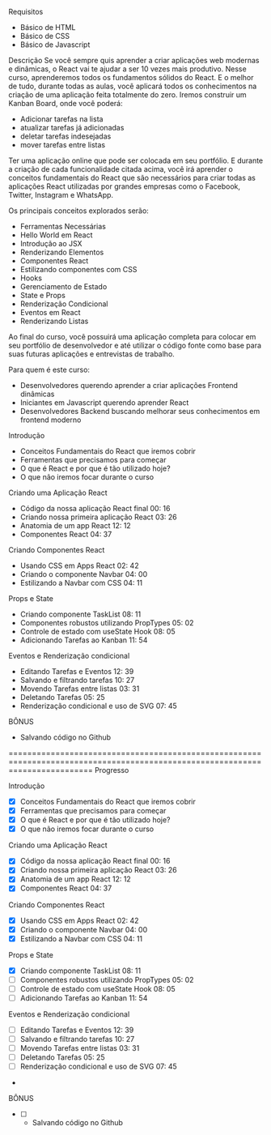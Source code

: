 Requisitos
- Básico de HTML
- Básico de CSS
- Básico de Javascript

Descrição
Se você sempre quis aprender a criar aplicações web modernas e dinâmicas, o React vai te ajudar a ser 10 vezes mais produtivo. Nesse curso, aprenderemos todos os fundamentos sólidos do React.
E o melhor de tudo, durante todas as aulas, você aplicará todos os conhecimentos na criação de uma aplicação feita totalmente do zero. Iremos construir um Kanban Board, onde você poderá:

- Adicionar tarefas na lista
- atualizar tarefas já adicionadas
- deletar tarefas indesejadas
- mover tarefas entre listas

Ter uma aplicação online que pode ser colocada em seu portfólio.
E durante a criação de cada funcionalidade citada acima, você irá aprender o conceitos fundamentais do React que são necessários para criar todas as aplicações React utilizadas por grandes empresas como o Facebook, Twitter, Instagram e WhatsApp.

Os principais conceitos explorados serão:
- Ferramentas Necessárias
- Hello World em React
- Introdução ao JSX
- Renderizando Elementos
- Componentes React
- Estilizando componentes com CSS
- Hooks
- Gerenciamento de Estado
- State e Props
- Renderização Condicional
- Eventos em React
- Renderizando Listas

Ao final do curso, você possuirá uma aplicação completa para colocar em seu portfólio de desenvolvedor e até utilizar o código fonte como base para suas futuras aplicações e entrevistas de trabalho.

Para quem é este curso:
- Desenvolvedores querendo aprender a criar aplicações Frontend dinâmicas
- Iniciantes em Javascript querendo aprender React
- Desenvolvedores Backend buscando melhorar seus conhecimentos em frontend moderno


Introdução
- Conceitos Fundamentais do React que iremos cobrir
- Ferramentas que precisamos para começar
- O que é React e por que é tão utilizado hoje?
- O que não iremos focar durante o curso


Criando uma Aplicação React
- Código da nossa aplicação React final 00: 16
- Criando nossa primeira aplicação React 03: 26
- Anatomia de um app React 12: 12
- Componentes React 04: 37


Criando Componentes React 
- Usando CSS em Apps React 02: 42
- Criando o componente Navbar 04: 00
- Estilizando a Navbar com CSS 04: 11


Props e State
- Criando componente TaskList 08: 11
- Componentes robustos utilizando PropTypes 05: 02
- Controle de estado com useState Hook 08: 05
- Adicionando Tarefas ao Kanban 11: 54


Eventos e Renderização condicional
- Editando Tarefas e Eventos 12: 39
- Salvando e filtrando tarefas 10: 27
- Movendo Tarefas entre listas 03: 31
- Deletando Tarefas 05: 25
- Renderização condicional e uso de SVG 07: 45

BÔNUS
- Salvando código no Github

==============================================================================================================================
Progresso

Introdução
- [x] Conceitos Fundamentais do React que iremos cobrir
- [x] Ferramentas que precisamos para começar
- [x] O que é React e por que é tão utilizado hoje?
- [x] O que não iremos focar durante o curso

Criando uma Aplicação React
- [x] Código da nossa aplicação React final 00: 16
- [x] Criando nossa primeira aplicação React 03: 26
- [x] Anatomia de um app React 12: 12
- [x] Componentes React 04: 37
 
Criando Componentes React 
- [x] Usando CSS em Apps React 02: 42
- [x] Criando o componente Navbar 04: 00
- [x] Estilizando a Navbar com CSS 04: 11

Props e State
- [x] Criando componente TaskList 08: 11
- [ ] Componentes robustos utilizando PropTypes 05: 02
- [ ] Controle de estado com useState Hook 08: 05
- [ ] Adicionando Tarefas ao Kanban 11: 54

Eventos e Renderização condicional
- [ ] Editando Tarefas e Eventos 12: 39
- [ ] Salvando e filtrando tarefas 10: 27
- [ ] Movendo Tarefas entre listas 03: 31
- [ ] Deletando Tarefas 05: 25
- [ ] Renderização condicional e uso de SVG 07: 45
- 
BÔNUS
- [ ] - Salvando código no Github